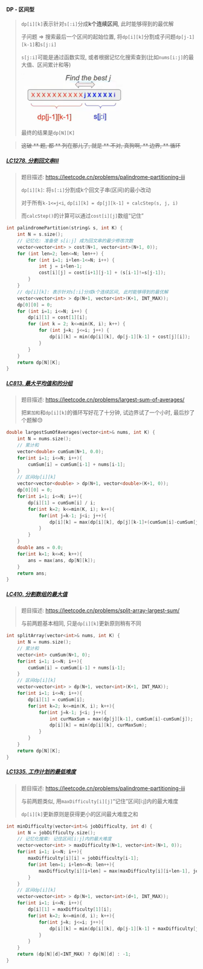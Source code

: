 #### DP - 区间型

> `dp[i][k]`表示针对`s[:i]`分成**k个连续区间**, 此时能够得到的最优解
> 
> 子问题 => 搜索最后一个区间的起始位置, 将`dp[i][k]`分割成子问题`dp[j-1][k-1]`和`s[j:i]`
> 
> `s[j:i]`可能是通过函数实现, 或者根据记忆化搜索查到(比如`nums[i:j]`的最大值、区间累计和等)
> 
> ![区间型DP](/appendix/%E5%8C%BA%E9%97%B4%E5%9E%8BDP.png)
> 
> 最终的结果是`dp[N][K]`

> ~~这破 ** 题, 都 ** 列在那儿了, 就是 ** 不对, 真狗啊, ** 边界, ** 循环~~

##### [LC1278. 分割回文串Ⅲ](/workspace/1278.%E5%88%86%E5%89%B2%E5%9B%9E%E6%96%87%E4%B8%B2-iii.cpp)

> 题目描述: https://leetcode.cn/problems/palindrome-partitioning-iii
> 
> `dp[i][k]`: 将`s[:i]`分割成k个回文子串(区间)的最小改动
>
> 对于所有`k-1<=j<i`, `dp[i][k] = dp[j][k-1] + calcStep(s, j, i)`
> 
> 而`calcStep()`的计算可以通过`cost[i][j]`数组“记住”

```CPP
int palindromePartition(string& s, int K) {
    int N = s.size();
    // 记忆化: 准备使 s[i:j] 成为回文串的最少修改次数
    vector<vector<int> > cost(N+1, vector<int>(N+1, 0));
    for (int len=2; len<=N; len++) {
        for (int i=1; i+len-1<=N; i++) {
            int j = i+len-1;
            cost[i][j] = cost[i+1][j-1] + (s[i-1]!=s[j-1]);
        }
    }
    // dp[i][k]: 表示针对s[:i]分成k个连续区间, 此时能够得到的最优解
    vector<vector<int> > dp(N+1, vector<int>(K+1, INT_MAX));
    dp[0][0] = 0;
    for (int i=1; i<=N; i++) {
        dp[i][1] = cost[1][i];
        for (int k = 2; k<=min(K, i); k++) {
            for (int j=k; j<=i; j++) {
                dp[i][k] = min(dp[i][k], dp[j-1][k-1] + cost[j][i]);
            }
        }
    }
    return dp[N][K];
}
```


##### [LC813. 最大平均值和的分组](/workspace/813.%E6%9C%80%E5%A4%A7%E5%B9%B3%E5%9D%87%E5%80%BC%E5%92%8C%E7%9A%84%E5%88%86%E7%BB%84.cpp)

> 题目描述: https://leetcode.cn/problems/largest-sum-of-averages/
> 
> 把`累加和`和`dp[i][k]`的循环写好花了十分钟, 试边界试了一个小时, 最后抄了个题解😓

```CPP
double largestSumOfAverages(vector<int>& nums, int K) {
    int N = nums.size();
    // 累计和
    vector<double> cumSum(N+1, 0.0);
    for(int i=1; i<=N; i++){
        cumSum[i] = cumSum[i-1] + nums[i-1];
    }
    // 区间dp[i][k]
    vector<vector<double> > dp(N+1, vector<double>(K+1, 0));
    dp[0][0] = 0;
    for(int i=1; i<=N; i++){
        dp[i][1] = cumSum[i] / i;
        for(int k=2; k<=min(K, i); k++){
            for(int j=k-1; j<i; j++){
                dp[i][k] = max(dp[i][k], dp[j][k-1]+(cumSum[i]-cumSum[j])/(i-j));
            }
        }
    }
    double ans = 0.0;
    for(int k=1; k<=K; k++){
        ans = max(ans, dp[N][k]);
    }
    return ans;
}
```


##### [LC410. 分割数组的最大值](/workspace/410.%E5%88%86%E5%89%B2%E6%95%B0%E7%BB%84%E7%9A%84%E6%9C%80%E5%A4%A7%E5%80%BC.cpp)

> 题目描述: https://leetcode.cn/problems/split-array-largest-sum/
>
> 与前两题基本相同, 只是`dp[i][k]`更新原则稍有不同

```CPP
int splitArray(vector<int>& nums, int K) {
    int N = nums.size();
    // 累计和
    vector<int> cumSum(N+1, 0);
    for(int i=1; i<=N; i++){
        cumSum[i] = cumSum[i-1] + nums[i-1];
    }
    // 区间dp[i][k]
    vector<vector<int> > dp(N+1, vector<int>(K+1, INT_MAX));
    for(int i=1; i<=N; i++){
        dp[i][1] = cumSum[i];
        for(int k=2; k<=min(K, i); k++){
            for(int j=k-1; j<i; j++){
                int curMaxSum = max(dp[j][k-1], cumSum[i]-cumSum[j]);
                dp[i][k] = min(dp[i][k], curMaxSum);
            }
        }
    }
    return dp[N][K];
}
```


##### [LC1335. 工作计划的最低难度](/workspace/1335.%E5%B7%A5%E4%BD%9C%E8%AE%A1%E5%88%92%E7%9A%84%E6%9C%80%E4%BD%8E%E9%9A%BE%E5%BA%A6.cpp)

> 题目描述: https://leetcode.cn/problems/palindrome-partitioning-iii
>
> 与前两题类似, 用`maxDifficulty[i][j]`“记住”区间[i:j]内的最大难度
> 
> `dp[i][k]`更新原则是获得更小的区间最大难度之和

```CPP
int minDifficulty(vector<int>& jobDifficulty, int d) {
    int N = jobDifficulty.size();
    // 记忆化搜索: 记住区间[i:j]内的最大难度
    vector<vector<int> > maxDifficulty(N+1, vector<int>(N+1, 0));
    for(int i=1; i<=N; i++){
        maxDifficulty[i][i] = jobDifficulty[i-1];
        for(int len=1; i+len<=N; len++){
            maxDifficulty[i][i+len] = max(maxDifficulty[i][i+len-1], jobDifficulty[i+len-1]);
        }
    }
    // 区间dp[i][k]
    vector<vector<int> > dp(N+1, vector<int>(d+1, INT_MAX));
    for(int i=1; i<=N; i++){
        dp[i][1] = maxDifficulty[1][i];
        for(int k=2; k<=min(d, i); k++){
            for(int j=k; j<=i; j++){
                dp[i][k] = min(dp[i][k], dp[j-1][k-1] + maxDifficulty[j][i]);
            }
        }
    }
    return (dp[N][d]<INT_MAX) ? dp[N][d] : -1;
}
```